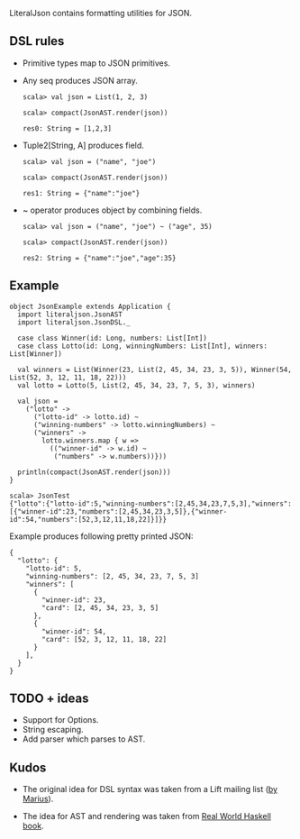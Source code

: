 LiteralJson contains formatting utilities for JSON.

DSL rules
---------

* Primitive types map to JSON primitives.
* Any seq produces JSON array.

      scala> val json = List(1, 2, 3)

      scala> compact(JsonAST.render(json))

      res0: String = [1,2,3]

* Tuple2[String, A] produces field.

      scala> val json = ("name", "joe")

      scala> compact(JsonAST.render(json))

      res1: String = {"name":"joe"}

* ~ operator produces object by combining fields.

      scala> val json = ("name", "joe") ~ ("age", 35)

      scala> compact(JsonAST.render(json))

      res2: String = {"name":"joe","age":35}

Example
-------

    object JsonExample extends Application {
      import literaljson.JsonAST
      import literaljson.JsonDSL._

      case class Winner(id: Long, numbers: List[Int])
      case class Lotto(id: Long, winningNumbers: List[Int], winners: List[Winner])

      val winners = List(Winner(23, List(2, 45, 34, 23, 3, 5)), Winner(54, List(52, 3, 12, 11, 18, 22)))
      val lotto = Lotto(5, List(2, 45, 34, 23, 7, 5, 3), winners)

      val json = 
        ("lotto" ->
          ("lotto-id" -> lotto.id) ~
          ("winning-numbers" -> lotto.winningNumbers) ~
          ("winners" ->
            lotto.winners.map { w =>
              (("winner-id" -> w.id) ~
               ("numbers" -> w.numbers))}))

      println(compact(JsonAST.render(json)))
    }

    scala> JsonTest
    {"lotto":{"lotto-id":5,"winning-numbers":[2,45,34,23,7,5,3],"winners":[{"winner-id":23,"numbers":[2,45,34,23,3,5]},{"winner-id":54,"numbers":[52,3,12,11,18,22]}]}}

Example produces following pretty printed JSON:

    { 
      "lotto": {
        "lotto-id": 5,
        "winning-numbers": [2, 45, 34, 23, 7, 5, 3] 
        "winners": [
          {
            "winner-id": 23,
            "card": [2, 45, 34, 23, 3, 5] 
          },
          {
            "winner-id": 54,
            "card": [52, 3, 12, 11, 18, 22] 
          } 
        ],
      }
    }

TODO + ideas
------------

* Support for Options.
* String escaping.
* Add parser which parses to AST.

Kudos
-----

* The original idea for DSL syntax was taken from a Lift mailing list ([by Marius](http://markmail.org/message/lniven2hn22vhupu)).

* The idea for AST and rendering was taken from [Real World Haskell book](http://book.realworldhaskell.org/read/writing-a-library-working-with-json-data.html).
